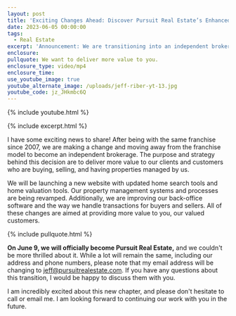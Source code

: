 ```yaml
---
layout: post
title: 'Exciting Changes Ahead: Discover Pursuit Real Estate’s Enhanced Services'
date: 2023-06-05 00:00:00
tags:
  - Real Estate
excerpt: 'Announcement: We are transitioning into an independent brokerage!'
enclosure:
pullquote: We want to deliver more value to you.
enclosure_type: video/mp4
enclosure_time:
use_youtube_image: true
youtube_alternate_image: /uploads/jeff-riber-yt-13.jpg
youtube_code: jz_JHkmbc6Q
---
```

{% include youtube.html %}

{% include excerpt.html %}

I have some exciting news to share! After being with the same franchise since 2007, we are making a change and moving away from the franchise model to become an independent brokerage. The purpose and strategy behind this decision are to deliver more value to our clients and customers who are buying, selling, and having properties managed by us.

We will be launching a new website with updated home search tools and home valuation tools. Our property management systems and processes are being revamped. Additionally, we are improving our back-office software and the way we handle transactions for buyers and sellers. All of these changes are aimed at providing more value to you, our valued customers.

{% include pullquote.html %}

**On June 9, we will officially become Pursuit Real Estate,** and we couldn't be more thrilled about it. While a lot will remain the same, including our address and phone numbers, please note that my email address will be changing to [jeff@pursuitrealestate.com](mailto:jeff@pursuitrealestate.com). If you have any questions about this transition, I would be happy to discuss them with you.

I am incredibly excited about this new chapter, and please don't hesitate to call or email me. I am looking forward to continuing our work with you in the future.